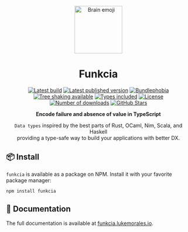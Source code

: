 <p align="center">
  <a href="https://github.com/lukemorales/funkcia" target="\_parent"><img src="https://em-content.zobj.net/source/samsung/395/brain_1f9e0.png" alt="Brain emoji" height="130"></a>
</p>

<h1 align="center">Funkcia</h1>

<p align="center">
  <a href="https://github.com/lukemorales/funkcia/actions/workflows/tests.yml" target="\_parent"><img src="https://github.com/lukemorales/funkcia/actions/workflows/tests.yml/badge.svg?branch=main" alt="Latest build"></a>
  <a href="https://www.npmjs.com/package/funkcia" target="\_parent"><img src="https://badgen.net/npm/v/funkcia" alt="Latest published version"></a>
  <a href="https://bundlephobia.com/package/funkcia@latest" target="\_parent"><img src="https://badgen.net/bundlephobia/minzip/funkcia" alt="Bundlephobia"></a>
  <a href="https://bundlephobia.com/package/funkcia@latest" target="\_parent"><img src="https://badgen.net/bundlephobia/tree-shaking/funkcia" alt="Tree shaking available"></a>
  <a href="https://github.com/lukemorales/funkcia" target="\_parent"><img src="https://badgen.net/npm/types/funkcia" alt="Types included"></a>
  <a href="https://www.npmjs.com/package/funkcia" target="\_parent"><img src="https://badgen.net/npm/license/funkcia" alt="License"></a>
  <a href="https://www.npmjs.com/package/funkcia" target="\_parent"><img src="https://badgen.net/npm/dt/funkcia" alt="Number of downloads"></a>
  <a href="https://github.com/lukemorales/funkcia" target="\_parent"><img src="https://img.shields.io/github/stars/lukemorales/funkcia.svg?style=social&amp;label=Star" alt="GitHub Stars"></a>
</p>

<p align="center">
  <strong>Encode failure and absence of value in TypeScript</strong>
</p>

<p align="center">
  <code>Data types</code> inspired by the best parts of Rust, OCaml, Nim, Scala, and Haskell
  <br> providing a type-safe way to build your applications with better DX.
</p>

## 📦 Install
`funkcia` is available as a package on NPM. Install it with your favorite package manager:

```dircolors
npm install funkcia
```

## 📖 Documentation

The full documentation is available at [funkcia.lukemorales.io](https://funkcia.lukemorales.io).
